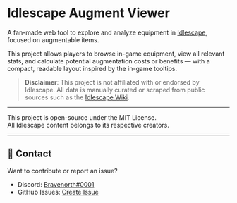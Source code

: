 # Idlescape Augment Viewer

A fan-made web tool to explore and analyze equipment in [Idlescape](https://idlescape.com), focused on augmentable items.

This project allows players to browse in-game equipment, view all relevant stats, and calculate potential augmentation costs or benefits — with a compact, readable layout inspired by the in-game tooltips.

> **Disclaimer**: This project is not affiliated with or endorsed by Idlescape. All data is manually curated or scraped from public sources such as the [Idlescape Wiki](https://wiki.idlescape.com).

---

This project is open-source under the MIT License.  
All Idlescape content belongs to its respective creators.

---

## 💬 Contact

Want to contribute or report an issue?

- Discord: [Bravenorth#0001](https://discordapp.com/users/134398029317799936)
- GitHub Issues: [Create Issue](https://github.com/yourusername/idlescape-augment-viewer/issues)
